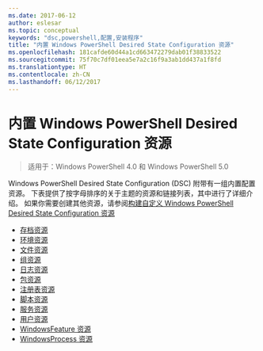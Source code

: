 ```yaml
---
ms.date: 2017-06-12
author: eslesar
ms.topic: conceptual
keywords: "dsc,powershell,配置,安装程序"
title: "内置 Windows PowerShell Desired State Configuration 资源"
ms.openlocfilehash: 181cafde60d44a1cd663472279dab01f38833522
ms.sourcegitcommit: 75f70c7df01eea5e7a2c16f9a3ab1dd437a1f8fd
ms.translationtype: HT
ms.contentlocale: zh-CN
ms.lasthandoff: 06/12/2017
---
```

# <a name="built-in-windows-powershell-desired-state-configuration-resources"></a>内置 Windows PowerShell Desired State Configuration 资源

> 适用于：Windows PowerShell 4.0 和 Windows PowerShell 5.0

Windows PowerShell Desired State Configuration (DSC) 附带有一组内置配置资源。 下表提供了按字母排序的关于主题的资源和链接列表，其中进行了详细介绍。 如果你需要创建其他资源，请参阅[构建自定义 Windows PowerShell Desired State Configuration 资源](authoringResource.md)

* [存档资源](archiveResource.md)
* [环境资源](environmentResource.md)
* [文件资源](fileResource.md)
* [组资源](groupResource.md)
* [日志资源](logResource.md)
* [包资源](packageResource.md)
* [注册表资源](registryResource.md)
* [脚本资源](scriptResource.md)
* [服务资源](serviceResource.md)
* [用户资源](userResource.md)
* [WindowsFeature 资源](windowsfeatureResource.md)
* [WindowsProcess 资源](windowsProcessResource.md)

